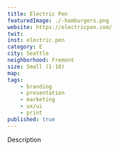 ```yaml
---
title: Electric Pen
featuredImage: ./-hamburgers.png
website: https://electricpen.com/
twit: 
inst: electric.pen
category: E
city: Seattle
neighborhood: Fremont
size: Small (1-10)
map: 
tags:
    - branding
    - presentation
    - marketing
    - ux/ui
    - print
published: true
---
```


Description
